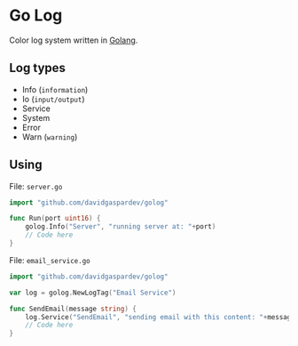 # Go Log

Color log system written in [Golang](https://go.dev).

## Log types

- Info (`information`)
- Io (`input/output`)
- Service
- System
- Error
- Warn (`warning`)

## Using


File: `server.go`

```go
import "github.com/davidgaspardev/golog"

func Run(port uint16) {
    golog.Info("Server", "running server at: "+port)
    // Code here
}
```

File: `email_service.go`

```go
import "github.com/davidgaspardev/golog"

var log = golog.NewLogTag("Email Service")

func SendEmail(message string) {
    log.Service("SendEmail", "sending email with this content: "+message)
    // Code here
}
```